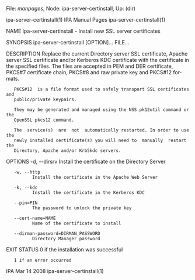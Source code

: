 File: *manpages*,  Node: ipa-server-certinstall,  Up: (dir)

ipa-server-certinstall(1)      IPA Manual Pages      ipa-server-certinstall(1)



NAME
       ipa-server-certinstall - Install new SSL server certificates

SYNOPSIS
       ipa-server-certinstall [OPTION]... FILE...

DESCRIPTION
       Replace the current Directory server SSL certificate, Apache server SSL
       certificate and/or Kerberos KDC certificate with the certificate in the
       specified  files.  The  files  are accepted in PEM and DER certificate,
       PKCS#7 certificate chain, PKCS#8 and raw private key and  PKCS#12  for‐
       mats.

       PKCS#12  is a file format used to safely transport SSL certificates and
       public/private keypairs.

       They may be generated and managed using the NSS pk12util command or the
       OpenSSL pkcs12 command.

       The  service(s)  are  not  automatically restarted. In order to use the
       newly installed certificate(s) you will need to  manually  restart  the
       Directory, Apache and/or Krb5kdc servers.


OPTIONS
       -d, --dirsrv
              Install the certificate on the Directory Server

       -w, --http
              Install the certificate in the Apache Web Server

       -k, --kdc
              Install the certificate in the Kerberos KDC

       --pin=PIN
              The password to unlock the private key

       --cert-name=NAME
              Name of the certificate to install

       --dirman-password=DIRMAN_PASSWORD
              Directory Manager password

EXIT STATUS
       0 if the installation was successful

       1 if an error occurred



IPA                               Mar 14 2008        ipa-server-certinstall(1)
